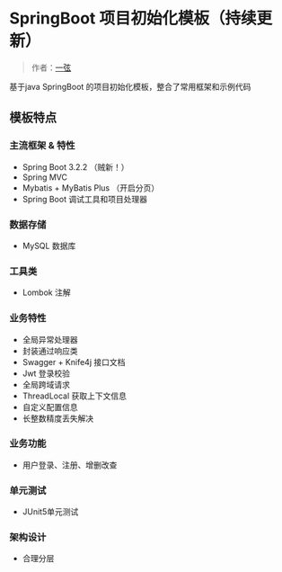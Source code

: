 # SpringBoot 项目初始化模板（持续更新）

> 作者：[一弦](https://github.com/1-on)

基于java SpringBoot 的项目初始化模板，整合了常用框架和示例代码

## 模板特点

### 主流框架 & 特性

- Spring Boot 3.2.2 （贼新！）
- Spring MVC
- Mybatis + MyBatis Plus （开启分页）
- Spring Boot 调试工具和项目处理器

### 数据存储

- MySQL 数据库

### 工具类

- Lombok 注解

### 业务特性

- 全局异常处理器
- 封装通过响应类
- Swagger + Knife4j 接口文档
- Jwt 登录校验
- 全局跨域请求
- ThreadLocal 获取上下文信息
- 自定义配置信息
- 长整数精度丢失解决

### 业务功能

- 用户登录、注册、增删改查

### 单元测试

- JUnit5单元测试

### 架构设计

- 合理分层

